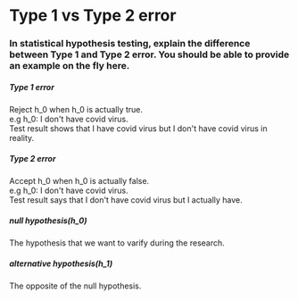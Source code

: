 # Type 1 vs Type 2 error
### In statistical hypothesis testing, explain the difference between Type 1 and Type 2 error. You should be able to provide an example on the fly here.
  

##### Type 1 error

Reject h_0 when h_0 is actually true.  
e.g h_0: I don't have covid virus.  
    Test result shows that I have covid virus but I don't have covid virus in reality.  



##### Type 2 error
Accept h_0 when h_0 is actually false.  
e.g h_0: I don't have covid virus.  
    Test result says that I don't have covid virus but I actually have.  

##### null hypothesis(h_0)
The hypothesis that we want to varify during the research.

##### alternative hypothesis(h_1)
The opposite of the null hypothesis.